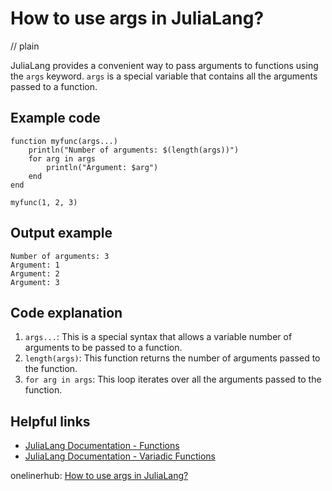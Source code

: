 # How to use args in JuliaLang?
// plain

JuliaLang provides a convenient way to pass arguments to functions using the `args` keyword. `args` is a special variable that contains all the arguments passed to a function.

## Example code

```
function myfunc(args...)
    println("Number of arguments: $(length(args))")
    for arg in args
        println("Argument: $arg")
    end
end

myfunc(1, 2, 3)
```

## Output example

```
Number of arguments: 3
Argument: 1
Argument: 2
Argument: 3
```

## Code explanation


1. `args...`: This is a special syntax that allows a variable number of arguments to be passed to a function.
2. `length(args)`: This function returns the number of arguments passed to the function.
3. `for arg in args`: This loop iterates over all the arguments passed to the function.

## Helpful links

- [JuliaLang Documentation - Functions](https://docs.julialang.org/en/v1/manual/functions/)
- [JuliaLang Documentation - Variadic Functions](https://docs.julialang.org/en/v1/manual/variadic-functions/)

onelinerhub: [How to use args in JuliaLang?](https://onelinerhub.com/julialang/how-to-use-args-in-julialang)